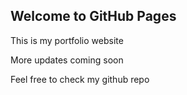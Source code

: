 ## Welcome to GitHub Pages

This is my portfolio website

More updates coming soon

Feel free to check my github repo
